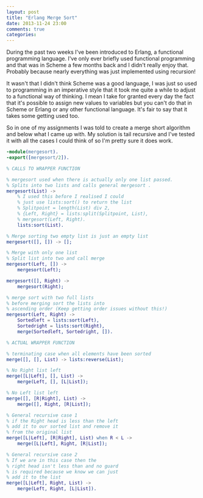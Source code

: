 ```yaml
---
layout: post
title: "Erlang Merge Sort"
date: 2013-11-24 23:00
comments: true
categories:
---
```


During the past two weeks I've been introduced to Erlang, a functional programming language. I've only ever briefly used functional programming and that was in Scheme
a few months back and I didn't really enjoy that. Probably because nearly everything was just implemented using recursion!

It wasn't that I didn't think Scheme was a good language, I was just so used to programming in an imperative style that it took me quite a while
to adjust to a functional way of thinking. I mean I take for granted every day the fact that it's possible to assign new values to variables but you
can't do that in Scheme or Erlang or any other functional language. It's fair to say that it takes some getting used too.

So in one of my assignments I was told to create a merge short algorithm and below what I came up with. My solution is tail recursive
and I've tested it with all the cases I could think of so I'm pretty sure it does work.

``` erlang Erlang Merge Sort
-module(mergesort).
-export([mergesort/2]).

% CALLS TO WRAPPER FUNCTION

% mergesort used when there is actually only one list passed.
% Splits into two lists and calls general mergesort .
mergesort(List) ->
    % I used this before I realised I could
    % just use lists:sort() to return the list
    % Splitpoint = length(List) div 2,
    % {Left, Right} = lists:split(Splitpoint, List),
    % mergesort(Left, Right).
    lists:sort(List).

% Merge sorting two empty list is just an empty list
mergesort([], []) -> [];

% Merge with only one list
% Split list into two and call merge
mergesort(Left, []) ->
    mergesort(Left);

mergesort([], Right) ->
    mergesort(Right);

% merge sort with two full lists
% before merging sort the lists into
% ascending order (Keep getting order issues without this!)
mergesort(Left, Right) ->
    Sortedleft = lists:sort(Left),
    Sortedright = lists:sort(Right),
    merge(Sortedleft, Sortedright, []).

% ACTUAL WRAPPER FUNCTION

% terminating case when all elements have been sorted
merge([], [], List) -> lists:reverse(List);

% No Right list left
merge([L|Left], [], List) ->
    merge(Left, [], [L|List]);

% No Left list left
merge([], [R|Right], List) ->
    merge([], Right, [R|List]);

% General recursive case 1
% if the Right head is less than the left
% add it to our sorted list and remove it
% from the original list
merge([L|Left], [R|Right], List) when R < L ->
    merge([L|Left], Right, [R|List]);

% General recursive case 2
% If we are in this case then the
% right head isn't less than and no guard
% is required because we know we can just
% add it to the list
merge([L|Left], Right, List) ->
    merge(Left, Right, [L|List]).
```
